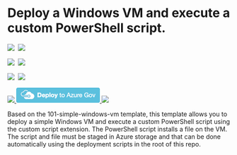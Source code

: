 # Deploy a Windows VM and execute a custom PowerShell script.

<IMG SRC="https://azbotstorage.blob.core.windows.net/badges/201-vm-custom-script-windows/PublicLastTestDate.svg" />&nbsp;
<IMG SRC="https://azbotstorage.blob.core.windows.net/badges/201-vm-custom-script-windows/PublicDeployment.svg" />&nbsp;

<IMG SRC="https://azbotstorage.blob.core.windows.net/badges/201-vm-custom-script-windows/FairfaxLastTestDate.svg" />&nbsp;
<IMG SRC="https://azbotstorage.blob.core.windows.net/badges/201-vm-custom-script-windows/FairfaxDeployment.svg" />&nbsp;

<IMG SRC="https://azbotstorage.blob.core.windows.net/badges/201-vm-custom-script-windows/BestPracticeResult.svg" />&nbsp;
<IMG SRC="https://azbotstorage.blob.core.windows.net/badges/201-vm-custom-script-windows/CredScanResult.svg" />&nbsp;

<a href="https://portal.azure.com/#create/Microsoft.Template/uri/https%3A%2F%2Fraw.githubusercontent.com%2FAzure%2Fazure-quickstart-templates%2Fmaster%2F201-vm-custom-script-windows%2Fazuredeploy.json" target="_blank">
    <img src="http://azuredeploy.net/deploybutton.png"/>
</a>
<a href="https://portal.azure.us/#create/Microsoft.Template/uri/https%3A%2F%2Fraw.githubusercontent.com%2FAzure%2Fazure-quickstart-templates%2Fmaster%2F201-vm-custom-script-windows%2Fazuredeploy.json" target="_blank">
<img src="https://raw.githubusercontent.com/Azure/azure-quickstart-templates/master/1-CONTRIBUTION-GUIDE/images/deploytoazuregov.png"
</a>
<a href="http://armviz.io/#/?load=https%3A%2F%2Fraw.githubusercontent.com%2FAzure%2Fazure-quickstart-templates%2Fmaster%2F201-vm-custom-script-windows%2Fazuredeploy.json" target="_blank">
    <img src="http://armviz.io/visualizebutton.png"/>
</a>

Based on the 101-simple-windows-vm template, this template allows you to deploy a simple Windows VM and execute a custom PowerShell script using the custom script extension. The PowerShell script installs a file on the VM.  The script and file must be staged in Azure storage and that can be done automatically using the deployment scripts in the root of this repo.

